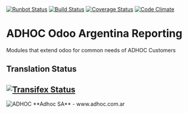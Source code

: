 [![Runbot Status](http://runbot.adhoc.com.ar/runbot/badge/flat/26/12.0.svg)](http://runbot.adhoc.com.ar/runbot/repo/github-com-ingadhoc-argentina-reporting-26)
[![Build Status](https://travis-ci.org/ingadhoc/argentina-reporting.svg?branch=12.0)](https://travis-ci.org/ingadhoc/argentina-reporting)
[![Coverage Status](https://coveralls.io/repos/ingadhoc/argentina-reporting/badge.png?branch=12.0)](https://coveralls.io/r/ingadhoc/argentina-reporting?branch=12.0)
[![Code Climate](https://codeclimate.com/github/ingadhoc/argentina-reporting/badges/gpa.svg)](https://codeclimate.com/github/ingadhoc/argentina-reporting)

# ADHOC Odoo Argentina Reporting

Modules that extend odoo for common needs of ADHOC Customers

[//]: # (addons)
[//]: # (end addons)

Translation Status
------------------
[![Transifex Status](https://www.transifex.com/projects/p/ingadhoc-argentina-reporting-12-0/chart/image_png)](https://www.transifex.com/projects/p/ingadhoc-argentina-reporting-12-0)
----

<img alt="ADHOC" src="http://fotos.subefotos.com/83fed853c1e15a8023b86b2b22d6145bo.png" />
**Adhoc SA** - www.adhoc.com.ar
